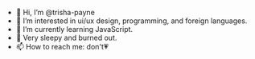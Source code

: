 - 👋 Hi, I’m @trisha-payne
- 👀 I’m interested in ui/ux design, programming, and foreign languages.
- 🌱 I’m currently learning JavaScript.
- 💞️ Very sleepy and burned out.
- 📫 How to reach me: don't💗

<!---
trisha-payne/trisha-payne is a ✨ special ✨ repository because its `README.md` (this file) appears on your GitHub profile.
You can click the Preview link to take a look at your changes.
--->
